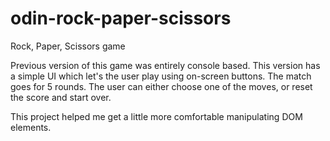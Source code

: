 # odin-rock-paper-scissors
Rock, Paper, Scissors game

Previous version of this game was entirely console based. This version has a simple UI which let's the user play using on-screen buttons.
The match goes for 5 rounds. The user can either choose one of the moves, or reset the score and start over.

This project helped me get a little more comfortable manipulating DOM elements.